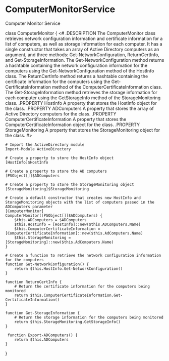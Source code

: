 # ComputerMonitorService
Computer Monitor Service


class ComputerMonitor {
    <#
        .DESCRIPTION
        The ComputerMonitor class retrieves network configuration information and certificate information for a list of computers, as well as storage information for each computer. It has a single constructor that takes an array of Active Directory computers as an argument, and three methods: Get-NetworkConfiguration, ReturnCertInfo, and Get-StorageInformation. The Get-NetworkConfiguration method returns a hashtable containing the network configuration information for the computers using the Get-NetworkConfiguration method of the HostInfo class. The ReturnCertInfo method returns a hashtable containing the certificate information for the computers using the Get-CertificateInformation method of the ComputerCertificateInformation class. The Get-StorageInformation method retrieves the storage information for each computer using the GetStorageInfo method of the StorageMonitoring class.
        .PROPERTY HostInfo
        A property that stores the HostInfo object for the class.
        .PROPERTY ADComputers
        A property that stores the array of Active Directory computers for the class.
        .PROPERTY ComputerCertificateInformation
        A property that stores the ComputerCertificateInformation object for the class.
        .PROPERTY StorageMonitoring
        A property that stores the StorageMonitoring object for the class.
    #>


    # Import the ActiveDirectory module
    Import-Module ActiveDirectory

    # Create a property to store the HostInfo object
    [HostInfo]$HostInfo

    # Create a property to store the AD computers
    [PSObject[]]$ADComputers

    # Create a property to store the StorageMonitoring object
    [StorageMonitoring]$StorageMonitoring

    # Create a default constructor that creates new HostInfo and StorageMonitoring objects with the list of computers passed in the ADComputers parameter
    [ComputerMonitor]
    ComputerMonitor([PSObject[]]$ADComputers) {
        $this.ADComputers = $ADComputers
        $this.HostInfo = [HostInfo]::new($this.ADComputers.Name)
        $this.ComputerCertificateInformation = [ComputerCertificateInformation]::new($this.AdComputers.Name)
        $this.StorageMonitoring = [StorageMonitoring]::new($this.AdComputers.Name)
    }

    # Create a function to retrieve the network configuration information for the computers
    function Get-NetworkConfiguration() {
        return $this.HostInfo.Get-NetworkConfiguration()
    }

    function ReturnCertInfo {
        # Return the certificate information for the computers being monitored
        return $this.ComputerCertificateInformation.Get-CertificateInformation()
    }

    function Get-StorageInformation {
        # Return the storage information for the computers being monitored
        return $this.StorageMonitoring.GetStorageInfo()
    }

     function Export-ADComputers() {
        return $this.ADComputers
    }
}
